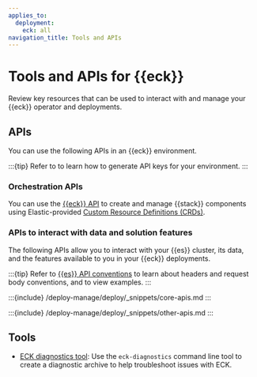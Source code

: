 ```yaml
---
applies_to:
  deployment:
    eck: all
navigation_title: Tools and APIs
---
```


# Tools and APIs for {{eck}}

Review key resources that can be used to interact with and manage your {{eck}} operator and deployments.

## APIs

You can use the following APIs in an {{eck}} environment.

:::{tip}
Refer to [](/deploy-manage/api-keys.md) to learn how to generate API keys for your environment.
:::

### Orchestration APIs

You can use the [{{eck}} API](cloud-on-k8s://reference/api-docs.md) to create and manage {{stack}} components using Elastic-provided [Custom Resource Definitions (CRDs)](https://kubernetes.io/docs/concepts/extend-kubernetes/api-extension/custom-resources/#customresourcedefinitions).


### APIs to interact with data and solution features

The following APIs allow you to interact with your {{es}} cluster, its data, and the features available to you in your {{eck}} deployments.

:::{tip}
Refer to [{{es}} API conventions](elasticsearch://reference/elasticsearch/rest-apis/api-conventions.md) to learn about headers and request body conventions, and to view examples.
:::

:::{include} /deploy-manage/deploy/_snippets/core-apis.md
:::

:::{include} /deploy-manage/deploy/_snippets/other-apis.md
:::

## Tools

* [ECK diagnostics tool](/troubleshoot/deployments/cloud-on-k8s/run-eck-diagnostics.md): Use the `eck-diagnostics` command line tool to create a diagnostic archive to help troubleshoot issues with ECK. 